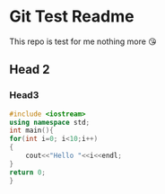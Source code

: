 # Git Test Readme
This repo is test for me nothing more :kissing_heart:	
## Head 2
### Head3
```Cpp
#include <iostream>
using namespace std;
int main(){
for(int i=0; i<10;i++)
{
	cout<<"Hello "<<i<<endl;
}
return 0;
}
```
